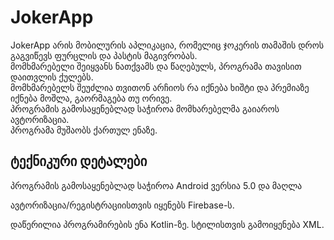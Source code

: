 # JokerApp
JokerApp არის მობილურის აპლიკაცია, რომელიც ჯოკერის თამაშის დროს გაგვიწევს ფურცლის და პასტის მაგივრობას.  
მომხმარებელი შეიყვანს ნათქვამს და წაღებულს, პროგრამა თავისით დაითვლის ქულებს.  
მომხმარებელს შეუძლია თვითონ არჩიოს რა იქნება ხიშტი და პრემიაზე იქნება მოშლა, გაორმაგება თუ ორივე.  
პროგრამის გამოსაყენებლად საჭიროა მომხარებელმა გაიაროს ავტორიზაცია.  
პროგრამა მუშაობს ქართულ ენაზე.

## ტექნიკური დეტალები  

პროგრამის გამოსაყენებლად საჭიროა Android ვერსია 5.0 და მაღლა

ავტორიზაცია/რეგისტრაციისთვის იყენებს Firebase-ს.

დაწერილია პროგრამირების ენა Kotlin-ზე. სტილისთვის გამოიყენება XML.

